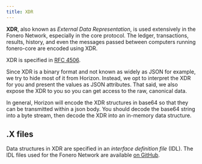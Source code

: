 ```yaml
---
title: XDR
---
```


**XDR**, also known as _External Data Representation_, is used extensively in
the Fonero Network, especially in the core protocol.  The ledger, transactions, results,
history, and even the messages passed between computers running fonero-core
are encoded using XDR.

XDR is specified in [RFC 4506](http://tools.ietf.org/html/rfc4506.html).

Since XDR is a binary format and not known as widely as JSON for example, we try
to hide most of it from Horizon.  Instead, we opt to interpret the XDR for you
and present the values as JSON attributes.  That said, we also expose the XDR
to you so you can get access to the raw, canonical data.

In general, Horizon will encode the XDR structures in base64 so that they can be 
transmitted within a json body.  You should decode the base64 string
into a byte stream, then decode the XDR into an in-memory data structure.

## .X files

Data structures in XDR are specified in an _interface definition file_ (IDL).
The IDL files used for the Fonero Network are available
[on GitHub](https://github.com/fonero-project/fonero-core/tree/master/src/xdr).
